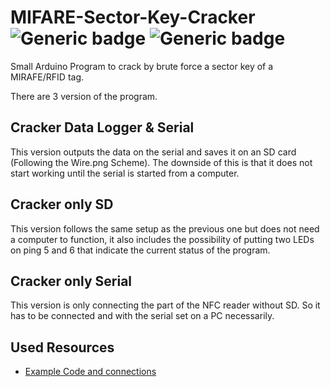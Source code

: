 # MIFARE-Sector-Key-Cracker ![Generic badge](https://img.shields.io/badge/Version-1.0-brightgreen.svg) ![Generic badge](https://img.shields.io/github/last-commit/Electroner/MIFARE-Sector-Key-Cracker)
Small Arduino Program to crack by brute force a sector key of a MIRAFE/RFID tag.

There are 3 version of the program.

## Cracker Data Logger & Serial
This version outputs the data on the serial and saves it on an SD card (Following the Wire.png Scheme). The downside of this is that it does not start working until the serial is started from a computer. 

## Cracker only SD
This version follows the same setup as the previous one but does not need a computer to function, it also includes the possibility of putting two LEDs on ping 5 and 6 that indicate the current status of the program. 
  
## Cracker only Serial
This version is only connecting the part of the NFC reader without SD. So it has to be connected and with the serial set on a PC necessarily. 

## Used Resources

-   [Example Code and connections](https://programarfacil.com/blog/arduino-blog/lector-rfid-rc522-con-arduino/)
